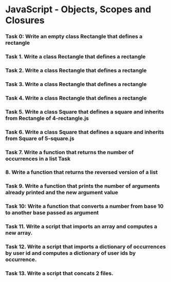 # JavaScript - Objects, Scopes and Closures

### Task 0: Write an empty class Rectangle that defines a rectangle 
### Task 1. Write a class Rectangle that defines a rectangle
### Task 2. Write a class Rectangle that defines a rectangle 
### Task 3. Write a class Rectangle that defines a rectangle 
### Task 4. Write a class Rectangle that defines a rectangle 
### Task 5. Write a class Square that defines a square and inherits from Rectangle of 4-rectangle.js 
### Task 6. Write a class Square that defines a square and inherits from Square of 5-square.js 
### Task 7. Write a function that returns the number of occurrences in a list Task 
### 8. Write a function that returns the reversed version of a list 
### Task 9. Write a function that prints the number of arguments already printed and the new argument value 
### Task 10: Write a function that converts a number from base 10 to another base passed as argument 
### Task 11. Write a script that imports an array and computes a new array. 
### Task 12. Write a script that imports a dictionary of occurrences by user id and computes a dictionary of user ids by occurrence. 
### Task 13. Write a script that concats 2 files.
